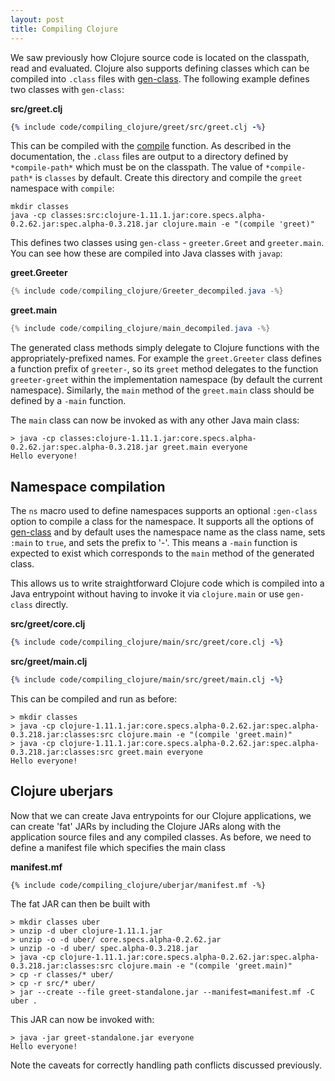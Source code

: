 ```yaml
---
layout: post
title: Compiling Clojure
---
```


We saw previously how Clojure source code is located on the classpath, read and evaluated. Clojure also supports defining classes which can be compiled
into `.class` files with [gen-class](https://clojure.github.io/clojure/clojure.core-api.html#clojure.core/gen-class). The following example defines
two classes with `gen-class`:

**src/greet.clj**
```clojure
{% include code/compiling_clojure/greet/src/greet.clj -%}
```

This can be compiled with the [compile](https://clojure.github.io/clojure/clojure.core-api.html#clojure.core/compile) function. As described in the documentation,
the `.class` files are output to a directory defined by `*compile-path*` which must be on the classpath. The value of `*compile-path*` is `classes` by default.
Create this directory and compile the `greet` namespace with `compile`: 

```
mkdir classes
java -cp classes:src:clojure-1.11.1.jar:core.specs.alpha-0.2.62.jar:spec.alpha-0.3.218.jar clojure.main -e "(compile 'greet)"
```

This defines two classes using `gen-class` - `greeter.Greet` and `greeter.main`. You can see how these are compiled into Java classes
with `javap`:

**greet.Greeter**
```java
{% include code/compiling_clojure/Greeter_decompiled.java -%}
```

**greet.main**
```java
{% include code/compiling_clojure/main_decompiled.java -%}
```

The generated class methods simply delegate to Clojure functions with the appropriately-prefixed names. For example the `greet.Greeter` class defines a function prefix
of `greeter-`, so its `greet` method delegates to the function `greeter-greet` within the implementation namespace (by default the current namespace). Similarly, the `main`
method of the `greet.main` class should be defined by a `-main` function.

The `main` class can now be invoked as with any other Java main class:

```
> java -cp classes:clojure-1.11.1.jar:core.specs.alpha-0.2.62.jar:spec.alpha-0.3.218.jar greet.main everyone
Hello everyone!
```

## Namespace compilation

The `ns` macro used to define namespaces supports an optional `:gen-class` option to compile a class for the namespace.
It supports all the options of [gen-class](https://clojure.github.io/clojure/clojure.core-api.html#clojure.core/gen-class)
and by default uses the namespace name as the class name, sets `:main` to `true`, and sets the prefix to '-'. This means
a `-main` function is expected to exist which corresponds to the `main` method of the generated class.

This allows us to write straightforward Clojure code which is compiled into a Java entrypoint without having to invoke it via
`clojure.main` or use `gen-class` directly.

**src/greet/core.clj**
```clojure
{% include code/compiling_clojure/main/src/greet/core.clj -%}
```

**src/greet/main.clj**
```clojure
{% include code/compiling_clojure/main/src/greet/main.clj -%}
```

This can be compiled and run as before:

```
> mkdir classes
> java -cp clojure-1.11.1.jar:core.specs.alpha-0.2.62.jar:spec.alpha-0.3.218.jar:classes:src clojure.main -e "(compile 'greet.main)"
> java -cp clojure-1.11.1.jar:core.specs.alpha-0.2.62.jar:spec.alpha-0.3.218.jar:classes:src greet.main everyone
Hello everyone!
```

## Clojure uberjars

Now that we can create Java entrypoints for our Clojure applications, we can create 'fat' JARs by including the Clojure JARs along with
the application source files and any compiled classes. As before, we need to define a manifest file which specifies the main class

**manifest.mf**
```
{% include code/compiling_clojure/uberjar/manifest.mf -%}
```

The fat JAR can then be built with

```
> mkdir classes uber
> unzip -d uber clojure-1.11.1.jar
> unzip -o -d uber/ core.specs.alpha-0.2.62.jar
> unzip -o -d uber/ spec.alpha-0.3.218.jar
> java -cp clojure-1.11.1.jar:core.specs.alpha-0.2.62.jar:spec.alpha-0.3.218.jar:classes:src clojure.main -e "(compile 'greet.main)"
> cp -r classes/* uber/
> cp -r src/* uber/
> jar --create --file greet-standalone.jar --manifest=manifest.mf -C uber .
```

This JAR can now be invoked with:

```
> java -jar greet-standalone.jar everyone
Hello everyone!
```

Note the caveats for correctly handling path conflicts discussed previously. 